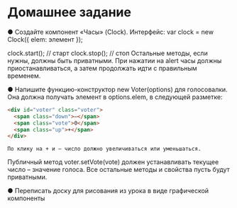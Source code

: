# Домашнее задание
●	Создайте компонент «Часы» (Clock).
Интерфейс:
var clock = new Clock({
  elem: элемент
});

clock.start(); // старт
clock.stop(); // стоп
Остальные методы, если нужны, должны быть приватными.
При нажатии на alert часы должны приостанавливаться, а затем продолжать идти с правильным временем.

●	Напишите функцию-конструктор new Voter(options) для голосовалки. Она должна получать элемент в options.elem, в следующей разметке:
```html
<div id="voter" class="voter">
  <span class="down">—</span>
  <span class="vote">0</span>
  <span class="up">+</span>
</div>
```
	По клику на + и — число должно увеличиваться или уменьшаться.
Публичный метод voter.setVote(vote) должен устанавливать текущее число – значение голоса.
Все остальные методы и свойства пусть будут приватными.

●	Переписать доску для рисования из урока в виде графической компоненты

